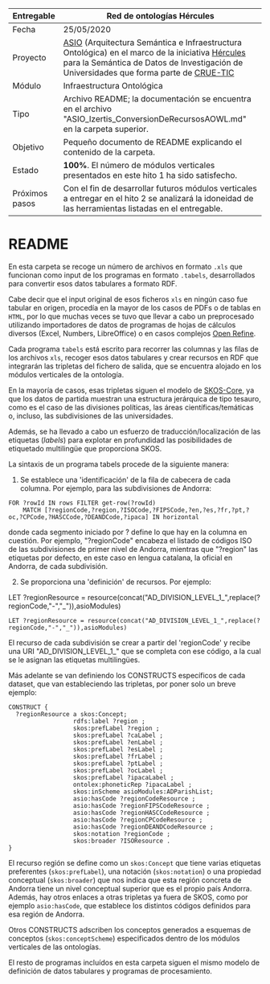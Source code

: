 

| Entregable     | Red de ontologías Hércules                                   |
| -------------- | ------------------------------------------------------------ |
| Fecha          | 25/05/2020                                                   |
| Proyecto       | [ASIO](https://www.um.es/web/hercules/proyectos/asio) (Arquitectura Semántica e Infraestructura Ontológica) en el marco de la iniciativa [Hércules](https://www.um.es/web/hercules/) para la Semántica de Datos de Investigación de Universidades que forma parte de [CRUE-TIC](http://www.crue.org/SitePages/ProyectoHercules.aspx) |
| Módulo         | Infraestructura Ontológica                                   |
| Tipo           | Archivo README; la documentación se encuentra en el archivo "ASIO_Izertis_ConversionDeRecursosAOWL.md" en la carpeta superior. |
| Objetivo       | Pequeño documento de README explicando el contenido de la carpeta. |
| Estado         | **100%**. El número de módulos verticales presentados en este hito 1 ha sido satisfecho. |
| Próximos pasos | Con el fin de desarrollar futuros módulos verticales a entregar en el hito 2 se analizará la idoneidad de las herramientas listadas en el entregable. |

# README

En esta carpeta se recoge un número de archivos en formato `.xls` que funcionan como input de los programas en formato `.tabels`, desarrollados para convertir esos datos tabulares a formato RDF.

Cabe decir que el input original de esos ficheros `xls` en ningún caso fue tabular en origen, procedía en la mayor de los casos de PDFs o de tablas en `HTML`, por lo que muchas veces se tuvo que llevar a cabo un preprocesado utilizando importadores de datos de programas de hojas de cálculos diversos (Excel, Numbers, LibreOffice) o en casos complejos [Open Refine](https://openrefine.org/).

Cada programa `tabels` está escrito para recorrer las columnas y las filas de los archivos `xls`, recoger esos datos tabulares y crear recursos en RDF que integrarán las tripletas del fichero de salida, que se encuentra alojado en los módulos verticales de la ontología.

En la mayoría de casos, esas tripletas siguen el modelo de [SKOS-Core](https://www.w3.org/2004/02/skos/core), ya que los datos de partida muestran una estructura jerárquica de tipo tesauro, como es el caso de las divisiones políticas, las áreas científicas/temáticas o, incluso, las subdivisiones de las universidades.

Además, se ha llevado a cabo un esfuerzo de traducción/localización de las etiquetas (*labels*) para explotar en profundidad las posibilidades de etiquetado multilingüe que proporciona SKOS.

La sintaxis de un programa tabels procede de la siguiente manera:

1. Se establece una 'identificación' de la fila de cabecera de cada columna. Por ejemplo, para las subdivisiones de Andorra:

```turtle
FOR ?rowId IN rows FILTER get-row(?rowId)
    MATCH [?regionCode,?region,?ISOCode,?FIPSCode,?en,?es,?fr,?pt,?oc,?CPCode,?HASCCode,?DEANDCode,?ipaca] IN horizontal 
```

donde cada segmento iniciado por ? define lo que hay en la columna en cuestión. Por ejemplo, "?regionCode" encabeza el listado de códigos ISO de las subdivisiones de primer nivel de Andorra, mientras que "?region" las etiquetas por defecto, en este caso en lengua catalana, la oficial en Andorra, de cada subdivisión.

2. Se proporciona una 'definición' de recursos. Por ejemplo:

LET ?regionResource = resource(concat("AD_DIVISION_LEVEL_1_",replace(?regionCode,"-","_")),asioModules)

```turtle
LET ?regionResource = resource(concat("AD_DIVISION_LEVEL_1_",replace(?regionCode,"-","_")),asioModules)
```

El recurso de cada subdivisión se crear a partir del 'regionCode' y recibe una URI "AD_DIVISION_LEVEL_1_" que se completa con ese código, a la cual se le asignan las etiquetas multilingües.

Más adelante se van definiendo los CONSTRUCTS específicos de cada dataset, que van estableciendo las tripletas, por poner solo un breve ejemplo:



```turtle
CONSTRUCT {
  ?regionResource a skos:Concept;
                  rdfs:label ?region ;
                  skos:prefLabel ?region ; 
                  skos:prefLabel ?caLabel ;
                  skos:prefLabel ?enLabel ;
                  skos:prefLabel ?esLabel ;
                  skos:prefLabel ?frLabel ;
                  skos:prefLabel ?ptLabel ;
                  skos:prefLabel ?ocLabel ;
                  skos:prefLabel ?ipacaLabel ;
                  ontolex:phoneticRep ?ipacaLabel ;
                  skos:inScheme asioModules:ADParishList;
                  asio:hasCode ?regionCodeResource ;
                  asio:hasCode ?regionFIPSCodeResource ;
                  asio:hasCode ?regionHASCCodeResource ;
                  asio:hasCode ?regionCPCodeResource ;
                  asio:hasCode ?regionDEANDCodeResource ;
                  skos:notation ?regionCode ;
                  skos:broader ?ISOResource .
}
```



El recurso región se define como un `skos:Concept` que tiene varias etiquetas preferentes (`skos:prefLabel`), una notación (`skos:notation`) o una propiedad conceptual (`skos:broader`) que nos indica que esta región concreta de Andorra tiene un nivel conceptual superior que es el propio país Andorra. Además, hay otros enlaces a otras tripletas ya fuera de SKOS, como por ejemplo `asio:hasCode`, que establece los distintos códigos definidos para esa región de Andorra.

Otros CONSTRUCTS adscriben los conceptos generados a esquemas de conceptos (`skos:conceptScheme`) especificados dentro de los módulos verticales de las ontologías.

El resto de programas incluídos en esta carpeta siguen el mismo modelo de definición de datos tabulares y programas de procesamiento.